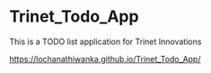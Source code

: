 # Trinet_Todo_App
This is a TODO list application for Trinet Innovations

https://lochanathiwanka.github.io/Trinet_Todo_App/
